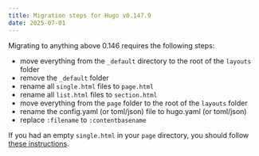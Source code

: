```yaml
---
title: Migration steps for Hugo v0.147.9
date: 2025-07-01
---
```


Migrating to anything above 0.146 requires the following steps:

- move everything from the `_default` directory to the root of the `layouts` folder
- remove the `_default` folder
- rename all `single.html` files to `page.html`
- rename all `list.html` files to `section.html`
- move everything from the `page` folder to the root of the `layouts` folder
- rename the config.yaml (or toml/json) file to hugo.yaml (or toml/json)
- replace `:filename` to `:contentbasename`

If you had an empty `single.html` in your `page` directory, you should follow [these instructions](https://discourse.gohugo.io/t/possible-bug-single-layout-for-pages-in-v0-147-9/55179/8).